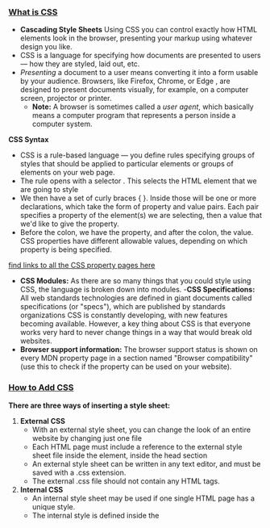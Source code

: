 ### [What is CSS](https://developer.mozilla.org/en-US/docs/Learn/CSS/First_steps/What_is_CSS)

- **Cascading Style Sheets** Using CSS you can control exactly how HTML elements look in the browser, presenting your markup using whatever design you like.
- CSS is a language for specifying how documents are presented to users — how they are styled, laid out, etc.
- *Presenting* a document to a user means converting it into a form usable by your audience. Browsers, like Firefox, Chrome, or Edge , are designed to present documents visually, for example, on a computer screen, projector or printer.
    - **Note:** A browser is sometimes called a *user agent*, which basically means a computer program that represents a person inside a computer system.

**CSS Syntax**
- CSS is a rule-based language — you define rules specifying groups of styles that should be applied to particular elements or groups of elements on your web page.
- The rule opens with a selector . This selects the HTML element that we are going to style
- We then have a set of curly braces { }. Inside those will be one or more declarations, which take the form of property and value pairs. Each pair specifies a property of the element(s) we are selecting, then a value that we'd like to give the property.
- Before the colon, we have the property, and after the colon, the value. CSS properties have different allowable values, depending on which property is being specified.

[find links to all the CSS property pages here](https://developer.mozilla.org/en-US/docs/Web/CSS/Reference)

- **CSS Modules:** As there are so many things that you could style using CSS, the language is broken down into modules.
-**CSS Specifications:** All web standards technologies are defined in giant documents called specifications (or "specs"), which are published by standards organizations CSS is constantly developing, with new features becoming available. However, a key thing about CSS is that everyone works very hard to never change things in a way that would break old websites.
- **Browser support information:** The browser support status is shown on every MDN property page in a section named "Browser compatibility" (use this to check if the property can be used on your website).

### [How to Add CSS](https://www.w3schools.com/css/css_howto.asp)
**There are three ways of inserting a style sheet:**
1. **External CSS**
    - With an external style sheet, you can change the look of an entire website by changing just one file
    - Each HTML page must include a reference to the external style sheet file inside the **<link>** element, inside the head section
    - An external style sheet can be written in any text editor, and must be saved with a .css extension.
    - The external .css file should not contain any HTML tags.
2. **Internal CSS**
    - An internal style sheet may be used if one single HTML page has a unique style.
    - The internal style is defined inside the <style> element, inside the head section.
3. **Inline CSS**
    - An inline style may be used to apply a unique style for a single element.
    - To use inline styles, add the style attribute to the relevant element. The style attribute can contain any CSS property.

- **Multiple Style Sheets:** If some properties have been defined for the same selector (element) in different style sheets, the value from the last read style sheet will be used. 
- **Cascading Order** All the styles in a page will "cascade" into a new "virtual" style sheet by the following rules, where number one has the highest priority:
    1. Inline style (inside an HTML element)
    2. External and internal style sheets (in the head section)
    3. Browser default


